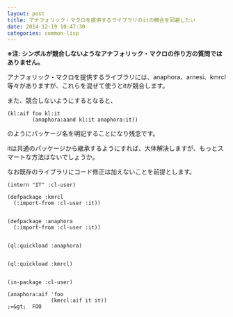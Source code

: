 ```yaml
---
layout: post
title: アナフォリック・マクロを提供するライブラリのitの競合を回避したい
date: 2014-12-19 10:47:30
categories: common-lisp
---
```

<p><strong>※注: シンボルが競合しないようなアナフォリック・マクロの作り方の質問ではありません。</strong></p>

<p>アナフォリック・マクロを提供するライブラリには、anaphora、arnesi、kmrcl等々がありますが、これらを混ぜて使うとitが競合します。</p>

<p>また、競合しないようにするとなると、</p>

```
(kl:aif foo kl:it
        (anaphora:aand kl:it anaphora:it))
```

<p>のようにパッケージ名を明記することになり残念です。</p>

<p>itは共通のパッケージから継承するようにすれば、大体解決しますが、もっとスマートな方法はないでしょうか。</p>

<p>なお既存のライブラリにコード修正は加えないことを前提とします。</p>

```
(intern "IT" :cl-user)

(defpackage :kmrcl
  (:import-from :cl-user :it))


(defpackage :anaphora
  (:import-from :cl-user :it))


(ql:quickload :anaphora)


(ql:quickload :kmrcl)


(in-package :cl-user)

(anaphora:aif 'foo
              (kmrcl:aif it it))
;=&gt;  FOO
```
